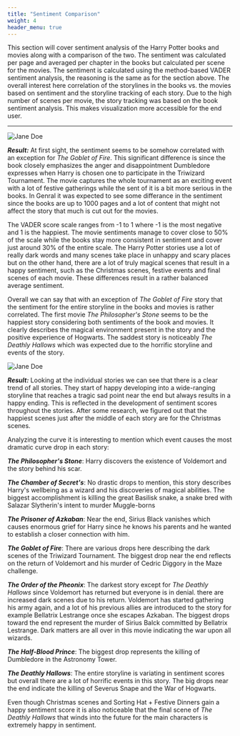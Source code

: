 ```yaml
---
title: "Sentiment Comparison"
weight: 4
header_menu: true
---
```


This section will cover sentiment analysis of the Harry Potter books and movies along with a comparison of the two. The sentiment was calculated per page and averaged per chapter in the books but calculated per scene for the movies. The sentiment is calculated using the method-based VADER sentiment analysis, the reasoning is the same as for the section above.  The overall interest here correlation of the storylines in the books vs. the movies based on sentiment and the storyline tracking of each story. Due to the high number of scenes per movie, the story tracking was based on the book sentiment analysis. This makes visualization more accessible for the end user.

---

![Jane Doe](images/sentiment/movievsbooksent.png)

**_Result:_** At first sight, the sentiment seems to be somehow correlated with an exception for *The Goblet of Fire*. This significant difference is since the book closely emphasizes the anger and disappointment Dumbledore expresses when Harry is chosen one to participate in the Triwizard Tournament. The movie captures the whole tournament as an exciting event with a lot of festive gatherings while the sent of it is a bit more serious in the books. In Genral it was expected to see some differance in the sentiment since the books are up to 1000 pages and a lot of content that might not affect the story that much is cut out for the movies.

The VADER score scale ranges from -1 to 1 where -1 is the most negative and 1 is the happiest. The movie sentiments manage to cover close to 50% of the scale while the books stay more consistent in sentiment and cover just around 30% of the entire scale. The Harry Potter stories use a lot of really dark words and many scenes take place in unhappy and scary places but on the other hand, there are a lot of truly magical scenes that result in a happy sentiment, such as the Christmas scenes, festive events and final scenes of each movie. These differences result in a rather balanced average sentiment.


Overall we can say that with an exception of *The Goblet of Fire* story that the sentiment for the entire storyline in the books and movies is rather correlated. The first movie *The Philosopher's Stone* seems to be the happiest story considering both sentiments of the book and movies. It clearly describes the magical environment present in the story and the positive experience of Hogwarts. The saddest story is noticeably *The Deathly Hallows* which was expected due to the horrific storyline and events of the story.

![Jane Doe](images/sentiment/booksent.png)

**_Result:_** Looking at the individual stories we can see that there is a clear trend of all stories. They start of happy developing into a wide-ranging storyline that reaches a tragic sad point near the end but always results in a happy ending. This is reflected in the development of sentiment scores throughout the stories. After some research, we figured out that the happiest scenes just after the middle of each story are for the Christmas scenes.

Analyzing the curve it is interesting to mention which event causes the most dramatic curve drop in each story:

__*The Philosopher's Stone*__: Harry discovers the existence of Voldemort and the story behind his scar.

__*The Chamber of Secret's*__: No drastic drops to mention, this story describes Harry's wellbeing as a wizard and his discoveries of magical abilities. The biggest accomplishment is killing the great Basilisk snake, a snake bred with Salazar Slytherin's intent to murder Muggle-borns

__*The Prisoner of Azkaban*__: Near the end, Sirius Black vanishes which causes enormous grief for Harry since he knows his parents and he wanted to establish a closer connection with him.

__*The Goblet of Fire*__: There are various drops here describing the dark scenes of the Triwizard Tournament. The biggest drop near the end reflects on the return of Voldemort and his murder of Cedric Diggory in the Maze challenge.

__*The Order of the Pheonix*__: The darkest story except for *The Deathly Hallows* since Voldemort has returned but everyone is in denial. there are increased dark scenes due to his return. Voldemort has started gathering his army again, and a lot of his previous allies are introduced to the story for example Bellatrix Lestrange once she escapes Azkaban. The biggest drops toward the end represent the murder of Sirius Balck committed by Bellatrix Lestrange. Dark matters are all over in this movie indicating the war upon all wizards.

__*The Half-Blood Prince*__: The biggest drop represents the killing of Dumbledore in the Astronomy Tower.

__*The Deathly Hallows*__: The entire storyline is variating in sentiment scores but overall there are a lot of horrific events in this story. The big drops near the end indicate the killing of Severus Snape and the War of Hogwarts. 

Even though Christmas scenes and Sorting Hat + Festive Dinners gain a happy sentiment score it is also noticeable that the final scene of *The Deathly Hallows* that winds into the future for the main characters is extremely happy in sentiment.